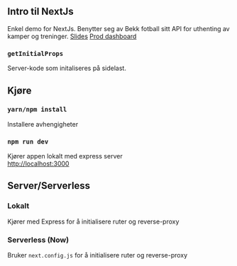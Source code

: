 ## Intro til NextJs
Enkel demo for NextJs. Benytter seg av Bekk fotball sitt API for uthenting av kamper og treninger.<bbr>
[Slides](https://slides.com/charliemidtlyng/nextjs)
[Prod dashboard](https://zeit.co/dashboard/project/nextjs-intro)

### `getInitialProps`
Server-kode som initaliseres på sidelast.

## Kjøre

### `yarn/npm install`
Installere avhengigheter

### `npm run dev`

Kjører appen lokalt med express server<br>
[http://localhost:3000](http://localhost:3000)

## Server/Serverless

### Lokalt
Kjører med Express for å initialisere ruter og reverse-proxy

### Serverless (Now)
Bruker `next.config.js` for å initialisere ruter og reverse-proxy